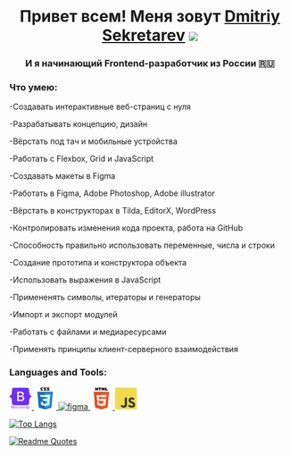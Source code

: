 <h1 align="center">Привет всем! Меня зовут <a href="https://github.com/naviforce" target="_blank">Dmitriy Sekretarev</a> 
<img src="https://github.com/blackcater/blackcater/raw/main/images/Hi.gif" height="32"/></h1>
<h3 align="center">И я начинающий Frontend-разработчик из России 🇷🇺</h3>

<h3 align="left">Что умею:</h3>
<p>-Создавать интерактивные веб-страниц с нуля</p>
<p>-Разрабатывать концепцию, дизайн</p>
<p>-Вёрстать под тач и мобильные устройства</p>
<p>-Работать с Flexbox, Grid и JavaScript</p>
<p>-Создавать макеты в Figma</p>
<p>-Работать в Figma, Adobe Photoshop, Adobe illustrator</p>
<p>-Вёрстать в конструкторах в Tilda, EditorX, WordPress</p>
<p>-Контролировать изменения кода проекта, работа на GitHub</p>
<p>-Способность правильно использовать переменные, числа и строки</p>
<p>-Создание прототипа и конструктора объекта</p>
<p>-Использовать выражения в JavaScript</p>
<p>-Примененять символы, итераторы и генераторы</p>
<p>-Импорт и экспорт модулей</p>
<p>-Работать с файлами и медиаресурсами</p>
<p>-Применять принципы клиент-серверного взаимодействия</p>
<h3 align="left">Languages and Tools:</h3>
<p align="left"> <a href="https://getbootstrap.com" target="_blank" rel="noreferrer"> <img src="https://raw.githubusercontent.com/devicons/devicon/master/icons/bootstrap/bootstrap-plain-wordmark.svg" alt="bootstrap" width="40" height="40"/> </a> <a href="https://www.w3schools.com/css/" target="_blank" rel="noreferrer"> <img src="https://raw.githubusercontent.com/devicons/devicon/master/icons/css3/css3-original-wordmark.svg" alt="css3" width="40" height="40"/> </a> <a href="https://www.figma.com/" target="_blank" rel="noreferrer"> <img src="https://www.vectorlogo.zone/logos/figma/figma-icon.svg" alt="figma" width="40" height="40"/> </a> <a href="https://www.w3.org/html/" target="_blank" rel="noreferrer"> <img src="https://raw.githubusercontent.com/devicons/devicon/master/icons/html5/html5-original-wordmark.svg" alt="html5" width="40" height="40"/> </a> <a href="https://developer.mozilla.org/en-US/docs/Web/JavaScript" target="_blank" rel="noreferrer"> <img src="https://raw.githubusercontent.com/devicons/devicon/master/icons/javascript/javascript-original.svg" alt="javascript" width="40" height="40"/> </a> </p>
<!--Сертификат обучения от Нетологии [тык](https://github.com/naviforce/naviforce/files/12610066/certificate.pdf)-->

[![Top Langs](https://github-readme-stats.vercel.app/api/top-langs/?username=naviforce&layout=compact)](https://github.com/anuraghazra/github-readme-stats)

[![Readme Quotes](https://quotes-github-readme.vercel.app/api?type=horizontal&theme=dark)](https://github.com/piyushsuthar/github-readme-quotes)

<!--
**naviforce/naviforce** is a ✨ _special_ ✨ repository because its `README.md` (this file) appears on your GitHub profile.

Here are some ideas to get you started:

- 🔭 I’m currently working on ...
- 🌱 I’m currently learning ...
- 👯 I’m looking to collaborate on ...
- 🤔 I’m looking for help with ...
- 💬 Ask me about ...
- 📫 How to reach me: ...
- 😄 Pronouns: ...
- ⚡ Fun fact: ...
-->
